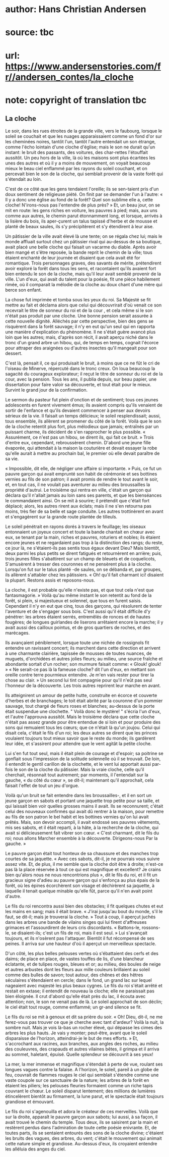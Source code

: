 # author: Hans Christian Andersen
# source: tbc
# url: https://www.andersenstories.com/fr//andersen_contes/la_cloche
# note: copyright of translation tbc

## La cloche 

Le soir, dans les rues étroites de la grande ville, vers le faubourg,
lorsque le soleil se couchait et que les nuages apparaissaient comme un
fond d'or sur les cheminées noires, tantôt l'un, tantôt l'autre
entendait un son étrange, comme l'écho lointain d'une cloche
d'église; mais le son ne durait qu'un instant: le bruit des passants,
des voitures, des char-rettes l'étouffait aussitôt. Un peu hors de la
ville, là où les maisons sont plus écartées les unes des autres et où il
y a moins de mouvement, on voyait beaucoup mieux le beau ciel enflammé
par les rayons du soleil couchant, et on percevait bien le son de la
cloche, qui semblait provenir de la vaste forêt qui s'étendait au loin.

C'est de ce côté que les gens tendaient l'oreille; ils se sen-taient
pris d'un doux sentiment de religieuse piété. On finit par se demander
l'un à l'autre: « Il y a donc une église au fond de la forêt? Quel son
sublime elle a, cette cloche! N'irons-nous pas l'entendre de plus
près? » Et, un beau jour, on se mit en route: les gens riches en
voiture, les pauvres à pied; mais, aux uns comme aux autres, le chemin
parut étonnamment long, et lorsque, arrivés à la lisière du bois, ils
aper-çurent un talus tapissé d'herbe et de mousse et planté de beaux
saules, ils s'y précipitèrent et s'y étendirent à leur aise.

Un pâtissier de la ville avait élevé là une tente; on se régala chez
lui; mais le monde affluait surtout chez un pâtissier rival qui
au-dessus de sa boutique, avait placé une belle cloche qui faisait un
vacarme du diable. Après avoir bien mangé et s'être reposée, la bande
reprit le chemin de la ville; tous étaient enchanté de leur journée et
disaient que cela avait été for romantique. Trois personnages graves,
des savants de mérite, prétendirent avoir exploré la forêt dans tous les
sens, et racontaient qu'ils avaient fort bien entendu le son de la
cloche, mais qu'il leur avait semblé provenir de la ville. L'un
d'eux, qui avait du talent pour la poésie, fit une pièce habilement
rimée, où il comparait la mélodie de la cloche au doux chant d'une mère
qui berce son enfant.

La chose fut imprimée et tomba sous les yeux du roi. Sa Majesté se fit
mettre au fait et déclama alors que celui qui découvrirait d'où venait
ce son recevrait le titre de sonneur du roi et de la cour , et cela même
si le son n'était pas produit par une cloche. Une bonne pension serait
assurée à cette nouvelle dignité. Alléchés par cette perspective, bien
des gens se risquèrent dans la forêt sauvage; il n'y en eut qu'un seul
qui en rapporta une manière d'explication du phénomène. Il ne s'était
guère avancé plus loin que les autres; mais, d'après son récit, il
avait aperçu niché dans le tronc d'un grand arbre un hibou, qui, de
temps en temps, cognait l'écorce pour attraper des araignées ou
d'autres insectes qu'il mangeait pour son dessert.

C'est là, pensait il, ce qui produisait le bruit, à moins que ce ne fût
le cri de l'oiseau de Minerve, répercuté dans le tronc creux. On loua
beaucoup la sagacité du courageux explorateur; il reçut le titre de
sonneur du roi et de la cour, avec la pension. Tous les ans, il publia
depuis, sur beau papier, une dissertation pour faire valoir sa
découverte, et tout était pour le mieux. Survint le grand jour de la
confirmation.

Le sermon du pasteur fut plein d'onction et de sentiment; tous ces
jeunes adolescents en furent vivement émus; ils avaient compris qu'ils
venaient de sortir de l'enfance et qu'ils devaient commencer à penser
aux devoirs sérieux de la vie. Il faisait un temps délicieux; le soleil
resplendissait; aussi, tous ensemble, ils allèrent se promener du côté
de la forêt. Voilà que le son de la cloche retentit plus fort, plus
mélodieux que jamais; entraînés par un puissant charme, ils décident de
s'en rapprocher le plus possible. « Assurément, ce n'est pas un hibou,
se dirent ils, qui fait ce bruit. » Trois d'entre eux, cependant,
rebroussèrent chemin. D'abord une jeune fille évaporée, qui attendait à
la maison la couturière et devait essayer la robe qu'elle aurait à
mettre au prochain bal, le premier où elle devait paraître de sa vie.

« Impossible, dit elle, de négliger une affaire si importante. » Puis,
ce fut un pauvre garçon qui avait emprunté son habit de cérémonie et ses
bottines vernies au fils de son patron; il avait promis de rendre le
tout avant le soir, et, en tout cas, il ne voulait pas aventurer au
milieu des broussailles la propriété d'autrui. Le troisième qui rentra
en ville, c'était un garçon qui déclara qu'il n'allait jamais au loin
sans ses parents, et que les bienséances le commandaient ainsi. On se
mit à sourire; il prétendit que c'était fort déplacé; alors, les autres
rirent aux éclats; mais il ne s'en retourna pas moins, très fier de sa
belle et sage conduite. Les autres trottinèrent en avant et
s'engagèrent sur la grande route plantée de tilleuls.

Le soleil pénétrait en rayons dorés à travers le feuillage; les oiseaux
entonnaient un joyeux concert et toute la bande chantait en chœur avec
eux, se tenant par la main, riches et pauvres, roturiers et nobles; ils
étaient encore jeunes et ne regardaient pas trop à la distinction des
rangs; du reste, ce jour là, ne s'étaient-ils pas sentis tous égaux
devant Dieu? Mais bientôt, deux parmi les plus petits se dirent fatigués
et retournèrent en arrière; puis, trois jeunes filles s'abattirent sur
un champ de bleuets et de coquelicots, S'amusèrent à tresser des
couronnes et ne pensèrent plus à la cloche. Lorsqu'on fut sur le talus
planté -de saules, on se débanda et, par groupes, ils allèrent
s'attabler chez les pâtissiers. « Oh! qu'il fait charmant ici!
disaient la plupart. Restons assis et reposons-nous.

La cloche, il est probable qu'elle n'existe pas, et que tout cela
n'est que fantasmagorie. » Voilà qu'au même instant le son retentit au
fond de la forêt, si plein, si majestueux et solennel, que tous en
furent saisis. Cependant il n'y en eut que cinq, tous des garçons, qui
résolurent de tenter l'aventure et de s'engager sous bois. C'est
aussi qu'il était difficile d'y pénétrer: les arbres étaient serrés,
entremêlés de ronces et de hautes fougères; de longues guirlandes de
liserons arrêtaient encore la marche; il y avait aussi des cailloux
pointus, et de gros quartiers de roches, et des marécages.

Ils avançaient péniblement, lorsque toute une nichée de rossignols fit
entendre un ravissant concert; ils marchent dans cette direction et
arrivent à une charmante clairière, tapissée de mousses de toutes
nuances, de muguets, d'orchidées et autres jolies fleurs; au milieu,
une source fraîche et abondante sortait d'un rocher; son murmure
faisait comme: « Glouk! glouk! » « Ne serait-ce pas là la fameuse
cloche? dit l'un d'eux, en mettant son oreille contre terre pourmieux
entendre. Je m'en vais rester pour tirer la chose au clair. » Un second
lui tint compagnie pour qu'il n'eût pas seul l'honneur de la
découverte. Les trois autres reprirent leur marche en avant.

Ils atteignirent un amour de petite hutte, construite en écorce et
couverte d'herbes et de branchages; le toit était abrité par la
couronne d'un pommier sauvage, tout chargé de fleurs roses et blanches;
au-dessus de la porte était suspendue une clochette. " Voilà donc le
mystère! " s'écria l'un d'eux, et l'autre l'approuva aussitôt.
Mais le troisième déclara que cette cloche n'était pas assez grande
pour être entendue de si loin et pour produire des sons qui remuaient
tous les cœurs; que ce n'était là qu'un joujou. Celui qui disait cela,
c'était le fils d'un roi; les deux autres se dirent que les princes
voulaient toujours tout mieux savoir que le reste du monde; ils
gardèrent leur idée, et s'assirent pour attendre que le vent agitât la
petite cloche.

Lui s'en fut tout seul, mais il était plein de courage et d'espoir; sa
poitrine se gonflait sous l'impression de la solitude solennelle où il
se trouvait. De loin, il entendit le gentil carillon de la clochette, et
le vent lui apportait aussi par-fois le son de la cloche du pâtissier.
Mais la vraie cloche, celle qu'il cherchait, résonnait tout autrement;
par moments, il l'entendait sur la gauche, « du côté du cœur », se
dit-il; maintenant qu'il approchait, cela faisait l'effet de tout un
jeu d'orgue.

Voilà qu'un bruit se fait entendre dans les broussailles-, et il en
sort un jeune garçon en sabots et portant une jaquette trop petite pour
sa taille, et qui laissait bien voir quelles grosses mains il avait. Ils
se reconnurent; c'était celui des nouveaux confirmés qui avait dû
rentrer à la maison, pour remettre au fils de son patron le bel habit et
les bottines vernies qu'on lui avait prêtés. Mais, son devoir accompli,
il avait endossé ses pauvres vêtements, mis ses sabots, et il était
reparti, à la hâte, à la recherche de la cloche, qui avait si
délicieusement fait vibrer son cœur. « C'est charmant, dit le fils du
roi; nous allons Marcher ensemble à la découverte. Dirigeons-nous Par la
gauche. »

Le pauvre garçon était tout honteux de sa chaussure et des manches trop
courtes de sa jaquette. « Avec ces sabots, dit-il, je ne pourrais vous
suivre assez vite. Et, de plus, il me semble que la cloche doit être à
droite; n'est-ce pas là la place réservée à tout ce qui est magnifique
et excellent? Je crains bien qu'alors nous ne nous rencontrions plus »,
dit le fils du roi, et il fit un gracieux signe d'adieu au pauvre
garçon qui s'enfonça au plus épais de la forêt, où les épines
écorchèrent son visage et déchirèrent sa jaquette, à laquelle il tenait
quelque minable qu'elle fût, parce qu'il n'en avait point d'autre.

Le fils du roi rencontra aussi bien des obstacles; il fit quelques
chutes et eut les mains en sang; mais il était brave. « J'irai
jusqu'au bout du monde, s'il le faut, se dit-il; mais je trouverai la
cloche. » Tout à coup, il aperçut juchés dans les arbres une bande de
vilains singes qui lui firent d'affreuses grimaces et l'assourdirent
de leurs cris discordants. « Battons-le, rossons-le, se disaient-ils;
c'est un fils de roi, mais il est seul. » Lui s'avançait toujours, et
ils n'osèrent pas l'attaquer. Bientôt il fut récompensé de ses peines.
Il arriva sur une hauteur d'où il aperçut un merveilleux spectacle.

D'un côté, les plus belles pelouses vertes où s'ébattaient des cerfs
et des daims; de place en place, de vastes touffes de lis, d'une
blancheur éclatante, et de tulipes rouges, bleues et or; au milieu, des
boules de neige et autres arbustes dont les fleurs aux mille couleurs
brillaient au soleil comme des bulles de savon; tout autour, des chênes
et des hêtres séculaires s'étendaient en cercle; dans le fond, un grand
lac sur lequel nageaient avec majesté les plus beaux cygnes. Le fils du
roi s'était arrêté et restait en extase; il entendit de nouveau la
cloche; elle ne paraissait pas bien éloignée. Il crut d'abord qu'elle
était près du lac, il écouta avec attention; non, le son ne venait pas
de là. Le soleil approchait de son déclin; le ciel était tout rouge,
comme enflammé; un gr-and silence se fit.

Le fils du roi se mit à genoux et dit sa prière du soir. « Oh! Dieu,
dit-il, ne me ferez-vous pas trouver ce que je cherche avec tant
d'ardeur? Voilà la nuit, la sombre nuit. Mais je vois là-bas un rocher
élevé, qui dépasse les cimes des arbres les plus hauts. Je vais y
monter; peut-être, avant que le soleil disparaisse de l'horizon,
atteindrai-je le but de mes efforts. » Et, s'accrochant aux racines,
aux branches, aux angles des roches, au milieu des couleuvres, des
crapauds et autres vilaines bêtes, il grimpa et il arriva au sommet,
haletant, épuisé. Quelle splendeur se découvrit à ses yeux!

La mer, la mer immense et magnifique s'étendait à perte de vue, roulant
ses longues vagues contre la falaise. A l'horizon, le soleil, pareil à
un globe de feu, couvrait de flammes rouges le ciel qui semblait
s'étendre comme une vaste coupole sur ce sanctuaire de la nature; les
arbres de la forêt en étaient les piliers; les pelouses fleuries
formaient comme un riche tapis couvrant le chœur. Le soleil disparut
lentement; des millions de lumières étincelèrent bientôt au firmament,
la lune parut, et le spectacle était toujours grandiose et émouvant.

Le fils du roi s'agenouilla et adora le créateur de ces merveilles.
Voilà que sur la droite, apparaît le pauvre garçon aux sabots; lui
aussi, à sa façon, il avait trouvé le chemin du temple. Tous deux, ils
se saisirent par la main et restèrent perdus dans l'admiration de toute
cette poésie enivrante. Et, de toutes parts, ils se sentaient entourés
des sons de la cloche divine; c'étaient les bruits des vagues, des
arbres, du vent; c'était le mouvement qui animait cette nature simple
et grandiose. Au-dessus d'eux, ils croyaient entendre les alléluia des
anges du ciel.
